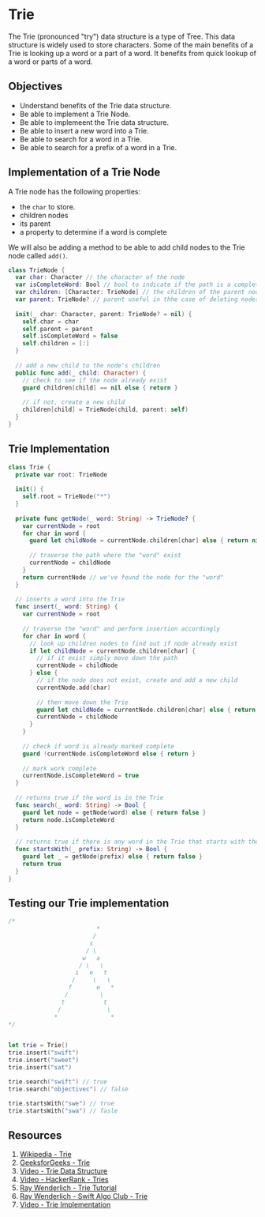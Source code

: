 # Trie

The Trie (pronounced "try") data structure is a type of Tree. This data structure is widely used to store characters. Some of the main benefits of a Trie is looking up a word or a part of a word. It benefits from quick lookup of a word or parts of a word.  

## Objectives

* Understand benefits of the Trie data structure.
* Be able to implement a Trie Node. 
* Be able to implemeent the Trie data structure.
* Be able to insert a new word into a Trie. 
* Be able to search for a word in a Trie. 
* Be able to search for a prefix of a word in a Trie. 

## Implementation of a Trie Node 

A Trie node has the following properties: 

* the `char` to store. 
* children nodes 
* its parent 
* a property to determine if a word is complete 

We will also be adding a method to be able to add child nodes to the Trie node called `add()`. 

```swift 
class TrieNode {
  var char: Character // the character of the node
  var isCompleteWord: Bool // bool to indicate if the path is a complete word
  var children: [Character: TrieNode] // the children of the parent node
  var parent: TrieNode? // parent useful in thhe case of deleting nodes
  
  init(_ char: Character, parent: TrieNode? = nil) {
    self.char = char
    self.parent = parent
    self.isCompleteWord = false
    self.children = [:]
  }
  
  // add a new child to the node's children
  public func add(_ child: Character) {
    // check to see if the node already exist
    guard children[child] == nil else { return }
    
    // if not, create a new child
    children[child] = TrieNode(child, parent: self)
  }
}
```

## Trie Implementation 

```swift 
class Trie {
  private var root: TrieNode
  
  init() {
    self.root = TrieNode("*")
  }
  
  private func getNode(_ word: String) -> TrieNode? {
    var currentNode = root
    for char in word {
      guard let childNode = currentNode.children[char] else { return nil } // return nil if any node does not exist for a character
      
      // traverse the path where the "word" exist
      currentNode = childNode
    }
    return currentNode // we've found the node for the "word"
  }
  
  // inserts a word into the Trie
  func insert(_ word: String) {
    var currentNode = root
    
    // traverse the "word" and perform insertion accordingly
    for char in word {
      // look up children nodes to find out if node already exist
      if let childNode = currentNode.children[char] {
        // if it exist simply move down the path
        currentNode = childNode
      } else {
        // if the node does not exist, create and add a new child
        currentNode.add(char)
        
        // then move down the Trie
        guard let childNode = currentNode.children[char] else { return }
        currentNode = childNode
      }
    }
    
    // check if word is already marked complete
    guard !currentNode.isCompleteWord else { return }
    
    // mark work complete
    currentNode.isCompleteWord = true
  }
  
  // returns true if the word is in the Trie
  func search(_ word: String) -> Bool {
    guard let node = getNode(word) else { return false }
    return node.isCompleteWord
  }
  
  // returns true if there is any word in the Trie that starts with the given prefix
  func startsWith(_ prefix: String) -> Bool {
    guard let _ = getNode(prefix) else { return false }
    return true
  }
}
```

## Testing our Trie implementation 

```swift 
/*
                         *
                        /
                       s
                      / \
                     w   a
                    / \   \
                   i   e   t
                  /     \   \
                 f       e   *
                /         \
               t           t
              /             \
             *               *
*/


let trie = Trie()
trie.insert("swift")
trie.insert("sweet")
trie.insert("sat")

trie.search("swift") // true
trie.search("objectivec") // false

trie.startsWith("swe") // true
trie.startsWith("swa") // fasle
```

## Resources 

1. [Wikipedia - Trie](https://en.wikipedia.org/wiki/Trie)
2. [GeeksforGeeks - Trie](https://www.geeksforgeeks.org/trie-insert-and-search/)
3. [Video - Trie Data Structure](https://www.youtube.com/watch?v=-urNrIAQnNo)
4. [Video - HackerRank - Tries](https://youtu.be/zIjfhVPRZCg)
5. [Ray Wenderlich - Trie Tutorial](https://www.raywenderlich.com/892-swift-algorithm-club-swift-trie-data-structure)
6. [Ray Wenderlich - Swift Algo Club - Trie]( https://github.com/raywenderlich/swift-algorithm-club/tree/master/Trie)
7. [Video - Trie Implementation](https://www.youtube.com/watch?v=giiaIofn31A)
